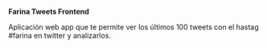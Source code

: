 **Farina Tweets Frontend**

Aplicación web app que te permite ver los últimos 100 tweets con el hastag #farina en twitter y analizarlos.
